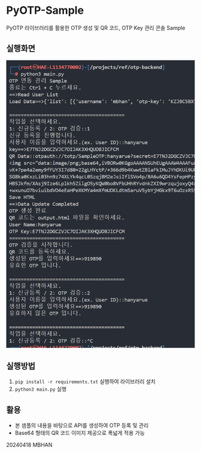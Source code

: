 # PyOTP-Sample


PyOTP 라이브러리를 활용한 OTP 생성 및 QR 코드, OTP Key 관리 콘솔 Sample

## 실행화면
![Sample](assets/screenshot-sample.png)

## 실행방법

1. `pip install -r requirements.txt` 실행하여 라이브러리 설치
2. `python3 main.py` 실행

## 활용
- 본 샘플의 내용을 바탕으로 API를 생성하여 OTP 등록 및 관리
- Base64 형태의 QR 코드 이미지 제공으로 폭넓게 적용 가능


20240418 MBHAN